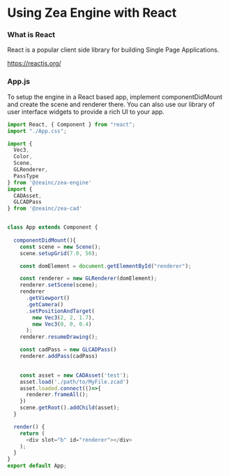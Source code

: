 # Using Zea Engine with React

### What is React
React is a popular client side library for building Single Page Applications.

https://reactjs.org/

### App.js

To setup the engine in a React based app, implement componentDidMount and create the scene and renderer there. You can also use our library of user interface widgets to provide a rich UI to your app.


```javascript
import React, { Component } from "react";
import "./App.css";

import {
  Vec3,
  Color,
  Scene,
  GLRenderer,
  PassType
} from '@zeainc/zea-engine'
import {
  CADAsset,
  GLCADPass
} from '@zeainc/zea-cad'


class App extends Component {
  
  componentDidMount(){
    const scene = new Scene();
    scene.setupGrid(7.0, 50);

    const domElement = document.getElementById("renderer");

    const renderer = new GLRenderer(domElement);
    renderer.setScene(scene);
    renderer
      .getViewport()
      .getCamera()
      .setPositionAndTarget(
        new Vec3(2, 2, 1.7),
        new Vec3(0, 0, 0.4)
      );
    renderer.resumeDrawing();

    const cadPass = new GLCADPass()
    renderer.addPass(cadPass)

    
    const asset = new CADAsset('test');
    asset.load('./path/to/MyFile.zcad')
    asset.loaded.connect(()=>{
      renderer.frameAll();
    })
    scene.getRoot().addChild(asset);
  }

  render() {
    return (
      <div slot="b" id="renderer"></div>
    );
  }
}
export default App;
```

